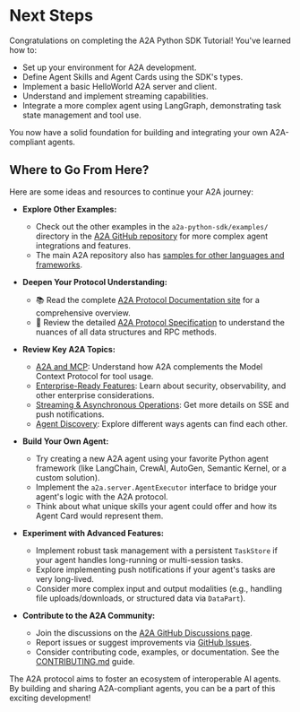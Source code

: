 # Next Steps

Congratulations on completing the A2A Python SDK Tutorial! You've learned how to:

- Set up your environment for A2A development.
- Define Agent Skills and Agent Cards using the SDK's types.
- Implement a basic HelloWorld A2A server and client.
- Understand and implement streaming capabilities.
- Integrate a more complex agent using LangGraph, demonstrating task state management and tool use.

You now have a solid foundation for building and integrating your own A2A-compliant agents.

## Where to Go From Here?

Here are some ideas and resources to continue your A2A journey:

- **Explore Other Examples:**
  - Check out the other examples in the `a2a-python-sdk/examples/` directory in the [A2A GitHub repository](https://github.com/google/A2A/tree/main/a2a-python-sdk/examples) for more complex agent integrations and features.
  - The main A2A repository also has [samples for other languages and frameworks](https://github.com/google/A2A/tree/main/samples).

- **Deepen Your Protocol Understanding:**
  - 📚 Read the complete [A2A Protocol Documentation site](https://google.github.io/A2A/) for a comprehensive overview.
  - 📝 Review the detailed [A2A Protocol Specification](../../specification.md) to understand the nuances of all data structures and RPC methods.

- **Review Key A2A Topics:**
  - [A2A and MCP](../../topics/a2a-and-mcp.md): Understand how A2A complements the Model Context Protocol for tool usage.
  - [Enterprise-Ready Features](../../topics/enterprise-ready.md): Learn about security, observability, and other enterprise considerations.
  - [Streaming & Asynchronous Operations](../../topics/streaming-and-async.md): Get more details on SSE and push notifications.
  - [Agent Discovery](../../topics/agent-discovery.md): Explore different ways agents can find each other.

- **Build Your Own Agent:**
  - Try creating a new A2A agent using your favorite Python agent framework (like LangChain, CrewAI, AutoGen, Semantic Kernel, or a custom solution).
  - Implement the `a2a.server.AgentExecutor` interface to bridge your agent's logic with the A2A protocol.
  - Think about what unique skills your agent could offer and how its Agent Card would represent them.

- **Experiment with Advanced Features:**
  - Implement robust task management with a persistent `TaskStore` if your agent handles long-running or multi-session tasks.
  - Explore implementing push notifications if your agent's tasks are very long-lived.
  - Consider more complex input and output modalities (e.g., handling file uploads/downloads, or structured data via `DataPart`).

- **Contribute to the A2A Community:**
  - Join the discussions on the [A2A GitHub Discussions page](https://github.com/google/A2A/discussions).
  - Report issues or suggest improvements via [GitHub Issues](https://github.com/google/A2A/issues).
  - Consider contributing code, examples, or documentation. See the [CONTRIBUTING.md](https://github.com/google/A2A/blob/main/CONTRIBUTING.md) guide.

The A2A protocol aims to foster an ecosystem of interoperable AI agents. By building and sharing A2A-compliant agents, you can be a part of this exciting development!
